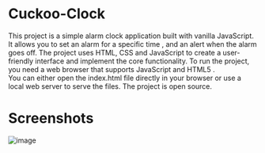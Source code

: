 # Cuckoo-Clock
This project is a simple alarm clock application built with vanilla JavaScript. It allows you to set an alarm for a specific time , and an alert when the alarm goes off. The project uses HTML, CSS and JavaScript to create a user-friendly interface and implement the core functionality. To run the project, you need a web browser that supports JavaScript and HTML5 .<br/> You can either open the index.html file directly in your browser or use a local web server to serve the files. The project is open source.
<h1>Screenshots</h1>

![image](https://user-images.githubusercontent.com/113764445/222914970-ca5aaee0-406d-4dad-8372-e584de9dd5c1.png)
